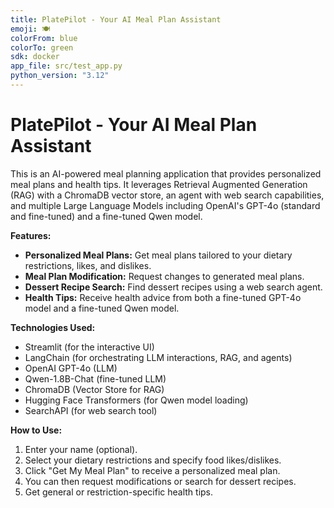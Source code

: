 ```yaml
---
title: PlatePilot - Your AI Meal Plan Assistant
emoji: 🍽️
colorFrom: blue
colorTo: green
sdk: docker
app_file: src/test_app.py 
python_version: "3.12"
---
```


# PlatePilot - Your AI Meal Plan Assistant

This is an AI-powered meal planning application that provides personalized meal plans and health tips. It leverages Retrieval Augmented Generation (RAG) with a ChromaDB vector store, an agent with web search capabilities, and multiple Large Language Models including OpenAI's GPT-4o (standard and fine-tuned) and a fine-tuned Qwen model.

**Features:**
* **Personalized Meal Plans:** Get meal plans tailored to your dietary restrictions, likes, and dislikes.
* **Meal Plan Modification:** Request changes to generated meal plans.
* **Dessert Recipe Search:** Find dessert recipes using a web search agent.
* **Health Tips:** Receive health advice from both a fine-tuned GPT-4o model and a fine-tuned Qwen model.

**Technologies Used:**
* Streamlit (for the interactive UI)
* LangChain (for orchestrating LLM interactions, RAG, and agents)
* OpenAI GPT-4o (LLM)
* Qwen-1.8B-Chat (fine-tuned LLM)
* ChromaDB (Vector Store for RAG)
* Hugging Face Transformers (for Qwen model loading)
* SearchAPI (for web search tool)

**How to Use:**
1.  Enter your name (optional).
2.  Select your dietary restrictions and specify food likes/dislikes.
3.  Click "Get My Meal Plan" to receive a personalized meal plan.
4.  You can then request modifications or search for dessert recipes.
5.  Get general or restriction-specific health tips.